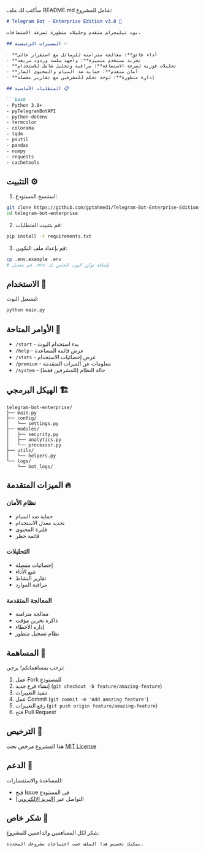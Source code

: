 سأكتب لك ملف README.md شامل للمشروع:

```markdown
# Telegram Bot - Enterprise Edition v3.0 🤖

بوت تيليجرام متقدم وحليلات متطورة لسرعة الاستضافات.

## المميزات الرئيسية ✨

- **أداء فائق**: معالجة متزامنة للرسائل مع استقرار عالي
- **تجربة مستخدم متميزة**: واجهة سلسة وردود سريعة
- **تحليلات فورية لسرعة الاستضافة**: مراقبة وتحليل شامل للاستخدام
- **أمان متقدم**: حماية ضد السبام والمحتوى الضار
- **إدارة متطورة**: لوحة تحكم للمشرفين مع تقارير مفصلة

## المتطلبات الأساسية 📋

```bash
- Python 3.8+
- pyTelegramBotAPI
- python-dotenv
- termcolor
- colorama
- tqdm
- psutil
- pandas
- numpy
- requests
- cachetools
```

## التثبيت ⚙️

1. استنسخ المستودع:
```bash
git clone https://github.com/gptahmed1/Telegram-Bot-Enterprise-Edition-v3.0-/
cd telegram-bot-enterprise
```

2. قم بتثبيت المتطلبات:
```bash
pip install -r requirements.txt
```

3. قم بإعداد ملف التكوين:
```bash
cp .env.example .env
# قم بتعديل .env بإضافة توكن البوت الخاص بك
```

## الاستخدام 🚀

لتشغيل البوت:
```bash
python main.py
```

## الأوامر المتاحة 📝

- `/start` - بدء استخدام البوت
- `/help` - عرض قائمة المساعدة
- `/stats` - عرض إحصائيات الاستخدام
- `/premium` - معلومات عن الميزات المتقدمة
- `/system` - حالة النظام (للمشرفين فقط)

## الهيكل البرمجي 🏗️

```
telegram-bot-enterprise/
├── main.py
├── config/
│   └── settings.py
├── modules/
│   ├── security.py
│   ├── analytics.py
│   └── processor.py
├── utils/
│   └── helpers.py
└── logs/
    └── bot_logs/
```

## الميزات المتقدمة 🔥

### نظام الأمان
- حماية ضد السبام
- تحديد معدل الاستخدام
- فلترة المحتوى
- قائمة حظر

### التحليلات
- إحصائيات مفصلة
- تتبع الأداء
- تقارير النشاط
- مراقبة الموارد

### المعالجة المتقدمة
- معالجة متزامنة
- ذاكرة تخزين مؤقت
- إدارة الأخطاء
- نظام تسجيل متطور

## المساهمة 🤝

نرحب بمساهماتكم! يرجى:
1. عمل Fork للمستودع
2. إنشاء فرع جديد (`git checkout -b feature/amazing-feature`)
3. تنفيذ التغييرات
4. عمل Commit (`git commit -m 'Add amazing feature'`)
5. رفع التغييرات (`git push origin feature/amazing-feature`)
6. فتح Pull Request

## الترخيص 📄

هذا المشروع مرخص تحت [MIT License](LICENSE)

## الدعم 💬

للمساعدة والاستفسارات:
- فتح Issue في المستودع
- التواصل عبر [[البريد الإلكتروني]](https://t.me/AI4Arabs)

## شكر خاص 🙏

شكر لكل المساهمين والداعمين للمشروع.
```
يمكنك تخصيص هذا الملف حسب احتياجات مشروعك المحددة.
